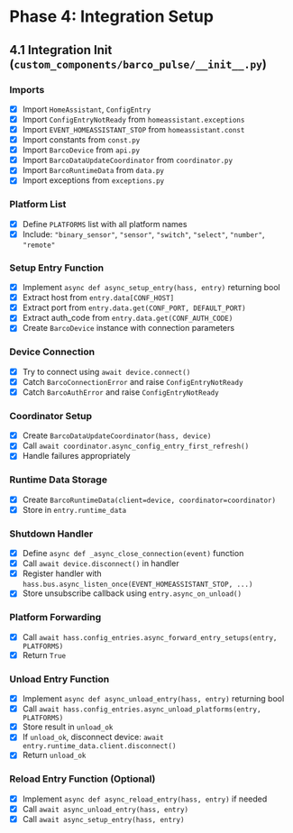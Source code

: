 # Phase 4: Integration Setup

## 4.1 Integration Init (`custom_components/barco_pulse/__init__.py`)

### Imports
- [x] Import `HomeAssistant`, `ConfigEntry`
- [x] Import `ConfigEntryNotReady` from `homeassistant.exceptions`
- [x] Import `EVENT_HOMEASSISTANT_STOP` from `homeassistant.const`
- [x] Import constants from `const.py`
- [x] Import `BarcoDevice` from `api.py`
- [x] Import `BarcoDataUpdateCoordinator` from `coordinator.py`
- [x] Import `BarcoRuntimeData` from `data.py`
- [x] Import exceptions from `exceptions.py`

### Platform List
- [x] Define `PLATFORMS` list with all platform names
- [x] Include: `"binary_sensor"`, `"sensor"`, `"switch"`, `"select"`, `"number"`, `"remote"`

### Setup Entry Function
- [x] Implement `async def async_setup_entry(hass, entry)` returning bool
- [x] Extract host from `entry.data[CONF_HOST]`
- [x] Extract port from `entry.data.get(CONF_PORT, DEFAULT_PORT)`
- [x] Extract auth_code from `entry.data.get(CONF_AUTH_CODE)`
- [x] Create `BarcoDevice` instance with connection parameters

### Device Connection
- [x] Try to connect using `await device.connect()`
- [x] Catch `BarcoConnectionError` and raise `ConfigEntryNotReady`
- [x] Catch `BarcoAuthError` and raise `ConfigEntryNotReady`

### Coordinator Setup
- [x] Create `BarcoDataUpdateCoordinator(hass, device)`
- [x] Call `await coordinator.async_config_entry_first_refresh()`
- [x] Handle failures appropriately

### Runtime Data Storage
- [x] Create `BarcoRuntimeData(client=device, coordinator=coordinator)`
- [x] Store in `entry.runtime_data`

### Shutdown Handler
- [x] Define `async def _async_close_connection(event)` function
- [x] Call `await device.disconnect()` in handler
- [x] Register handler with `hass.bus.async_listen_once(EVENT_HOMEASSISTANT_STOP, ...)`
- [x] Store unsubscribe callback using `entry.async_on_unload()`

### Platform Forwarding
- [x] Call `await hass.config_entries.async_forward_entry_setups(entry, PLATFORMS)`
- [x] Return `True`

### Unload Entry Function
- [x] Implement `async def async_unload_entry(hass, entry)` returning bool
- [x] Call `await hass.config_entries.async_unload_platforms(entry, PLATFORMS)`
- [x] Store result in `unload_ok`
- [x] If `unload_ok`, disconnect device: `await entry.runtime_data.client.disconnect()`
- [x] Return `unload_ok`

### Reload Entry Function (Optional)
- [x] Implement `async def async_reload_entry(hass, entry)` if needed
- [x] Call `await async_unload_entry(hass, entry)`
- [x] Call `await async_setup_entry(hass, entry)`

